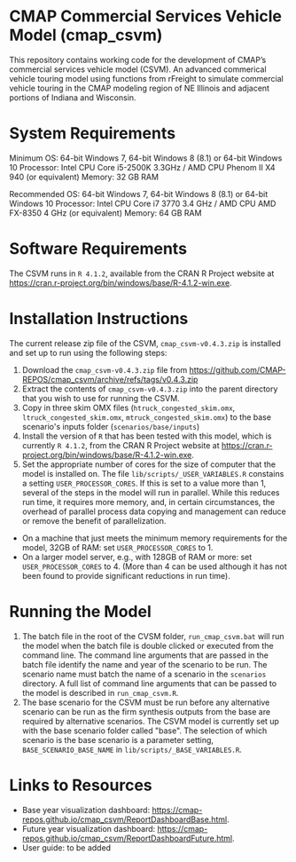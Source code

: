 CMAP Commercial Services Vehicle Model (cmap_csvm)
======================================================================
This repository contains working code for the development of CMAP’s commercial services vehicle model (CSVM). An advanced commerical vehicle touring model using functions from rFreight to simulate commercial vehicle touring in the CMAP modeling region of NE Illinois and adjacent portions of Indiana and Wisconsin.

System Requirements 
======================================================================

Minimum OS: 64-bit Windows 7, 64-bit Windows 8 (8.1) or 64-bit Windows 10 
Processor: Intel CPU Core i5-2500K 3.3GHz / AMD CPU Phenom II X4 940 (or
equivalent) Memory: 32 GB RAM

Recommended OS: 64-bit Windows 7, 64-bit Windows 8 (8.1) or 64-bit Windows 10 
Processor: Intel CPU Core i7 3770 3.4 GHz / AMD CPU AMD FX-8350 4 GHz (or
equivalent) Memory: 64 GB RAM

Software Requirements 
======================================================================

The CSVM runs in ```R 4.1.2```, available from the CRAN R Project website at https://cran.r-project.org/bin/windows/base/R-4.1.2-win.exe.

Installation Instructions 
======================================================================

The current release zip file of the CSVM, ```cmap_csvm-v0.4.3.zip``` is
installed and set up to run using the following steps:

1. Download the ```cmap_csvm-v0.4.3.zip``` file from https://github.com/CMAP-REPOS/cmap_csvm/archive/refs/tags/v0.4.3.zip
2. Extract the contents of ```cmap_csvm-v0.4.3.zip``` into the parent directory that you wish to use for running the CSVM.
3. Copy in three skim OMX files (```htruck_congested_skim.omx```, ```ltruck_congested_skim.omx```, ```mtruck_congested_skim.omx```) to the base scenario's inputs folder (```scenarios/base/inputs```)
4. Install the version of ```R``` that has been tested with this model, which is currently ```R 4.1.2```, from the CRAN R Project website at https://cran.r-project.org/bin/windows/base/R-4.1.2-win.exe.
5. Set the appropriate number of cores for the size of computer that the model is installed on. The file ```lib/scripts/_USER_VARIABLES.R``` constains a setting ```USER_PROCESSOR_CORES```. If this is set to a value more than 1, several of the steps in the model will run in parallel. While this reduces run time, it requires more memory, and, in certain circumstances, the overhead of parallel process data copying and management can reduce or remove the benefit of parallelization. 
- On a machine that just meets the minimum memory requirements for the model, 32GB of RAM: set ```USER_PROCESSOR_CORES``` to 1. 
- On a larger model server, e.g., with 128GB of RAM or more: set ```USER_PROCESSOR_CORES``` to 4. (More than 4 can be used although it has not been found to provide significant reductions in run time). 

Running the Model 
======================================================================
1. The batch file in the root of the CVSM folder, ```run_cmap_csvm.bat``` will run the model when the batch file is double clicked or executed from the command line. The command line arguments that are passed in the batch file identify the name and year of the scenario to be run. The scenario name must batch the name of a scenario in the ```scenarios``` directory. A full list of command line arguments that can be passed to the model is described in ```run_cmap_csvm.R```.
2. The base scenario for the CSVM must be run before any alternative scenario can be run as the firm synthesis outputs from the base are required by alternative scenarios. The CSVM model is currently set up with the base scenario folder called "base". The selection of which scenario is the base scenario is a parameter setting, ```BASE_SCENARIO_BASE_NAME``` in ```lib/scripts/_BASE_VARIABLES.R```.

Links to Resources
======================================================================

- Base year visualization dashboard: https://cmap-repos.github.io/cmap_csvm/ReportDashboardBase.html.
- Future year visualization dashboard: https://cmap-repos.github.io/cmap_csvm/ReportDashboardFuture.html.
- User guide: to be added


